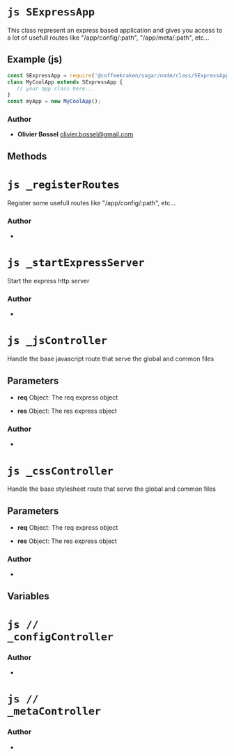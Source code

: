 


<!-- @namespace    sugar.node.class -->
<!-- @name    SExpressApp -->

# ```js SExpressApp ```


This class represent an express based application and gives you access to a lot of usefull routes like "/app/config/:path", "/app/meta/:path", etc...



## Example (js)

```js
const SExpressApp = require('@coffeekraken/sugar/node/class/SExpressApp');
class MyCoolApp extends SExpressApp {
   // your app class here...
}
const myApp = new MyCoolApp();
```


### Author
- **Olivier Bossel** <a href="mailto:olivier.bossel@gmail.com">olivier.bossel@gmail.com</a> 


## Methods


<!-- @namespace    sugar.node.class.SExpressApp -->
<!-- @name    _registerRoutes -->

# ```js _registerRoutes ```


Register some usefull routes like "/app/config/:path", etc...




### Author
- 



<!-- @namespace    sugar.node.class.SExpressApp -->
<!-- @name    _startExpressServer -->

# ```js _startExpressServer ```


Start the express http server




### Author
- 



<!-- @namespace    sugar.node.class.SExpressApp -->
<!-- @name    _jsController -->

# ```js _jsController ```


Handle the base javascript route that serve the global and common files

## Parameters

- **req**  Object: The req express object

- **res**  Object: The res express object




### Author
- 



<!-- @namespace    sugar.node.class.SExpressApp -->
<!-- @name    _cssController -->

# ```js _cssController ```


Handle the base stylesheet route that serve the global and common files

## Parameters

- **req**  Object: The req express object

- **res**  Object: The res express object




### Author
- 


## Variables


<!-- @namespace    //                       sugar.node.class.SExpressApp -->
<!-- @name    //                            _configController -->

# ```js //                            _configController ```






### Author
- 



<!-- @namespace    //                       sugar.node.class.SExpressApp -->
<!-- @name    //                            _metaController -->

# ```js //                            _metaController ```






### Author
- 

